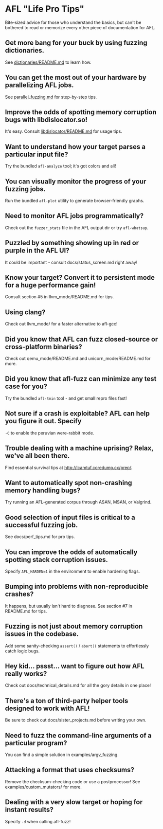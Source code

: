 # AFL "Life Pro Tips"

Bite-sized advice for those who understand the basics, but can't be bothered
to read or memorize every other piece of documentation for AFL.

## Get more bang for your buck by using fuzzing dictionaries.

See [dictionaries/README.md](../dictionaries/README.md) to learn how.

## You can get the most out of your hardware by parallelizing AFL jobs.

See [parallel_fuzzing.md](parallel_fuzzing.md) for step-by-step tips.

## Improve the odds of spotting memory corruption bugs with libdislocator.so!

It's easy. Consult [libdislocator/README.md](../libdislocator/README.md) for usage tips.

## Want to understand how your target parses a particular input file?

Try the bundled `afl-analyze` tool; it's got colors and all!

## You can visually monitor the progress of your fuzzing jobs.

Run the bundled `afl-plot` utility to generate browser-friendly graphs.

## Need to monitor AFL jobs programmatically? 
Check out the `fuzzer_stats` file in the AFL output dir or try `afl-whatsup`.

## Puzzled by something showing up in red or purple in the AFL UI?
It could be important - consult docs/status_screen.md right away!

## Know your target? Convert it to persistent mode for a huge performance gain!
Consult section #5 in llvm_mode/README.md for tips.

## Using clang? 
Check out llvm_mode/ for a faster alternative to afl-gcc!

## Did you know that AFL can fuzz closed-source or cross-platform binaries?
Check out qemu_mode/README.md and unicorn_mode/README.md for more.

## Did you know that afl-fuzz can minimize any test case for you?
Try the bundled `afl-tmin` tool - and get small repro files fast!

## Not sure if a crash is exploitable? AFL can help you figure it out. Specify
`-C` to enable the peruvian were-rabbit mode.

## Trouble dealing with a machine uprising? Relax, we've all been there.

Find essential survival tips at http://lcamtuf.coredump.cx/prep/.

## Want to automatically spot non-crashing memory handling bugs?

Try running an AFL-generated corpus through ASAN, MSAN, or Valgrind.

## Good selection of input files is critical to a successful fuzzing job.

See docs/perf_tips.md for pro tips.

## You can improve the odds of automatically spotting stack corruption issues.

Specify `AFL_HARDEN=1` in the environment to enable hardening flags.

## Bumping into problems with non-reproducible crashes? 
It happens, but usually
isn't hard to diagnose. See section #7 in README.md for tips.

## Fuzzing is not just about memory corruption issues in the codebase. 
Add some
sanity-checking `assert()` / `abort()` statements to effortlessly catch logic bugs.

## Hey kid... pssst... want to figure out how AFL really works?

Check out docs/technical_details.md for all the gory details in one place!

## There's a ton of third-party helper tools designed to work with AFL!

Be sure to check out docs/sister_projects.md before writing your own.

## Need to fuzz the command-line arguments of a particular program?

You can find a simple solution in examples/argv_fuzzing.

## Attacking a format that uses checksums? 

Remove the checksum-checking code or use a postprocessor!
See examples/custom_mutators/ for more.

## Dealing with a very slow target or hoping for instant results? 

Specify `-d` when calling afl-fuzz!
